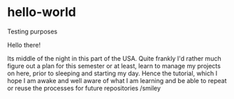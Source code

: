 # hello-world
Testing purposes

Hello there!

Its middle of the night in this part of the USA. 
Quite frankly I'd rather much figure out a plan for this semester or at least, learn to manage my projects on here,
prior to sleeping and starting my day.
Hence the tutorial, which I hope I am awake and well aware of what I am learning and be able to repeat or reuse
the processes for future repositories /smiley
